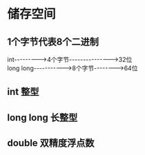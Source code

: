 # 储存空间  
## 1个字节代表8个二进制  
int--------->4个字节--------------->32位  
long long----------->8个字节-------->64位


## int 整型  
## long long 长整型  
## double 双精度浮点数

